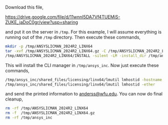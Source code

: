 Download this file,

https://drive.google.com/file/d/11wnnI5DA7Vf4TUEMiS-ZUKE_jaDoC0gr/view?usp=sharing

and put it on the server in `/tmp`. For this example, I will assume everything is running out of the `/tmp` directory. Then execute these commands,

```sh
mkdir -p /tmp/ANSYSLICMAN_2024R2_LINX64
tar -xvf /tmp/ANSYSLICMAN_2024R2_LINX64.gz -C /tmp/ANSYSLICMAN_2024R2_LINX64
/tmp/ANSYSLICMAN_2024R2_LINX64/INSTALL -silent -LM -install_dir /tmp/ansys_inc
```

This will install the CLI manager in `/tmp/ansys_inc`. Now just execute these commands,

```sh
/tmp/ansys_inc/shared_files/licensing/linx64/lmutil lmhostid -hostname
/tmp/ansys_inc/shared_files/licensing/linx64/lmutil lmhostid -ether
```

and send the printed information to anderss@wfu.edu. You can now do final cleanup,

```sh
rm -rf /tmp/ANSYSLICMAN_2024R2_LINX64
rm -f  /tmp/ANSYSLICMAN_2024R2_LINX64.gz
rm -rf /tmp/ansys_inc
```
